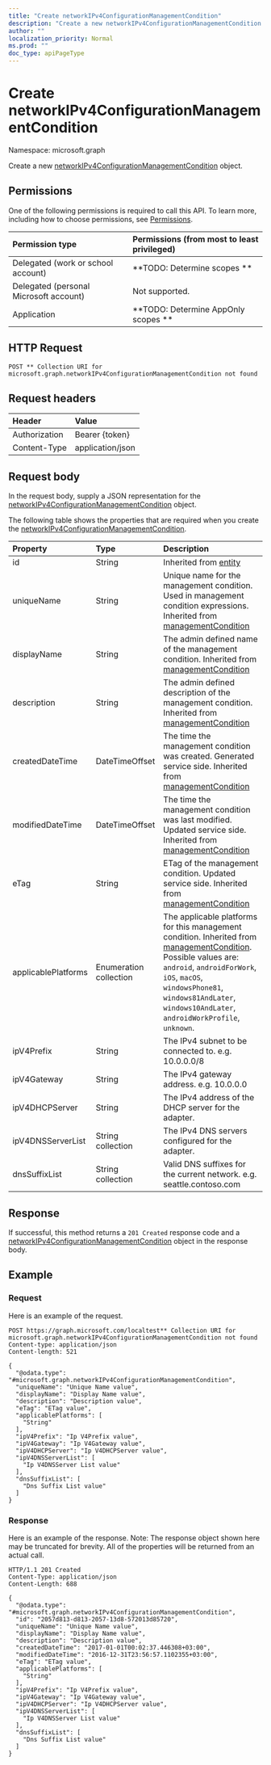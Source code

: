 ```yaml
---
title: "Create networkIPv4ConfigurationManagementCondition"
description: "Create a new networkIPv4ConfigurationManagementCondition object."
author: ""
localization_priority: Normal
ms.prod: ""
doc_type: apiPageType
---
```


# Create networkIPv4ConfigurationManagementCondition

Namespace: microsoft.graph

Create a new [networkIPv4ConfigurationManagementCondition](../resources/networkipv4configurationmanagementcondition.md) object.

## Permissions
One of the following permissions is required to call this API. To learn more, including how to choose permissions, see [Permissions](/concepts/permissions-reference.md).

|Permission type|Permissions (from most to least privileged)|
|:---|:---|
|Delegated (work or school account)|**TODO: Determine scopes **|
|Delegated (personal Microsoft account)|Not supported.|
|Application|**TODO: Determine AppOnly scopes **|

## HTTP Request
<!-- {
  "blockType": "ignored"
}
-->
``` http
POST ** Collection URI for microsoft.graph.networkIPv4ConfigurationManagementCondition not found
```

## Request headers
|Header|Value|
|:---|:---|
|Authorization|Bearer {token}|
|Content-Type|application/json|

## Request body
In the request body, supply a JSON representation for the [networkIPv4ConfigurationManagementCondition](../resources/networkipv4configurationmanagementcondition.md) object.

The following table shows the properties that are required when you create the [networkIPv4ConfigurationManagementCondition](../resources/networkipv4configurationmanagementcondition.md).

|Property|Type|Description|
|:---|:---|:---|
|id|String| Inherited from [entity](../resources/entity.md)|
|uniqueName|String|Unique name for the management condition. Used in management condition expressions. Inherited from [managementCondition](../resources/managementcondition.md)|
|displayName|String|The admin defined name of the management condition. Inherited from [managementCondition](../resources/managementcondition.md)|
|description|String|The admin defined description of the management condition. Inherited from [managementCondition](../resources/managementcondition.md)|
|createdDateTime|DateTimeOffset|The time the management condition was created. Generated service side. Inherited from [managementCondition](../resources/managementcondition.md)|
|modifiedDateTime|DateTimeOffset|The time the management condition was last modified. Updated service side. Inherited from [managementCondition](../resources/managementcondition.md)|
|eTag|String|ETag of the management condition. Updated service side. Inherited from [managementCondition](../resources/managementcondition.md)|
|applicablePlatforms|Enumeration collection|The applicable platforms for this management condition. Inherited from [managementCondition](../resources/managementcondition.md). Possible values are: `android`, `androidForWork`, `iOS`, `macOS`, `windowsPhone81`, `windows81AndLater`, `windows10AndLater`, `androidWorkProfile`, `unknown`.|
|ipV4Prefix|String|The IPv4 subnet to be connected to. e.g. 10.0.0.0/8|
|ipV4Gateway|String|The IPv4 gateway address. e.g. 10.0.0.0|
|ipV4DHCPServer|String|The IPv4 address of the DHCP server for the adapter.|
|ipV4DNSServerList|String collection|The IPv4 DNS servers configured for the adapter.|
|dnsSuffixList|String collection|Valid DNS suffixes for the current network. e.g. seattle.contoso.com|



## Response
If successful, this method returns a `201 Created` response code and a [networkIPv4ConfigurationManagementCondition](../resources/networkipv4configurationmanagementcondition.md) object in the response body.

## Example

### Request
Here is an example of the request.
<!-- {
  "blockType": "request",
  "name": "create_networkipv4configurationmanagementcondition_from_"
}
-->
``` http
POST https://graph.microsoft.com/localtest** Collection URI for microsoft.graph.networkIPv4ConfigurationManagementCondition not found
Content-type: application/json
Content-length: 521

{
  "@odata.type": "#microsoft.graph.networkIPv4ConfigurationManagementCondition",
  "uniqueName": "Unique Name value",
  "displayName": "Display Name value",
  "description": "Description value",
  "eTag": "ETag value",
  "applicablePlatforms": [
    "String"
  ],
  "ipV4Prefix": "Ip V4Prefix value",
  "ipV4Gateway": "Ip V4Gateway value",
  "ipV4DHCPServer": "Ip V4DHCPServer value",
  "ipV4DNSServerList": [
    "Ip V4DNSServer List value"
  ],
  "dnsSuffixList": [
    "Dns Suffix List value"
  ]
}
```

### Response
Here is an example of the response. Note: The response object shown here may be truncated for brevity. All of the properties will be returned from an actual call.
<!-- {
  "blockType": "response",
  "truncated": true,
  "@odata.type": "microsoft.graph.networkipv4configurationmanagementcondition"
}
-->
``` http
HTTP/1.1 201 Created
Content-Type: application/json
Content-Length: 688

{
  "@odata.type": "#microsoft.graph.networkIPv4ConfigurationManagementCondition",
  "id": "2057d813-d813-2057-13d8-572013d85720",
  "uniqueName": "Unique Name value",
  "displayName": "Display Name value",
  "description": "Description value",
  "createdDateTime": "2017-01-01T00:02:37.446308+03:00",
  "modifiedDateTime": "2016-12-31T23:56:57.1102355+03:00",
  "eTag": "ETag value",
  "applicablePlatforms": [
    "String"
  ],
  "ipV4Prefix": "Ip V4Prefix value",
  "ipV4Gateway": "Ip V4Gateway value",
  "ipV4DHCPServer": "Ip V4DHCPServer value",
  "ipV4DNSServerList": [
    "Ip V4DNSServer List value"
  ],
  "dnsSuffixList": [
    "Dns Suffix List value"
  ]
}
```

